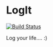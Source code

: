 # LogIt
[![Build Status](https://travis-ci.org/vivekbharatha/LogIt.svg?branch=master)](https://travis-ci.org/vivekbharatha/LogIt)

Log your life.... :)
